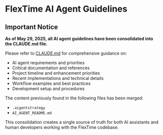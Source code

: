 # FlexTime AI Agent Guidelines

## Important Notice

**As of May 29, 2025, all AI agent guidelines have been consolidated into the CLAUDE.md file.**

Please refer to [CLAUDE.md](/CLAUDE.md) for comprehensive guidance on:
- AI agent requirements and priorities
- Critical documentation and references
- Project timeline and enhancement priorities
- Recent implementations and technical details
- Workflow examples and best practices
- Development setup and procedures

The content previously found in the following files has been merged:
- `.aigentstrategy`
- `AI_AGENT_README.md`

This consolidation creates a single source of truth for both AI assistants and human developers working with the FlexTime codebase.
